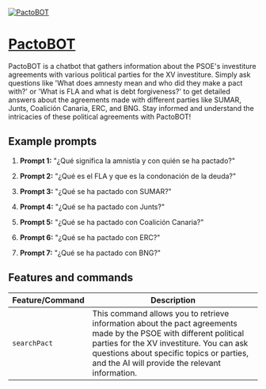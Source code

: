 [![PactoBOT](https://files.oaiusercontent.com/file-qHoYxzuOAaj78gNf1S9Mfg6G?se=2123-10-18T20%3A13%3A24Z&sp=r&sv=2021-08-06&sr=b&rscc=max-age%3D31536000%2C%20immutable&rscd=attachment%3B%20filename%3Dperro%2520sanxe.jpeg&sig=eyXCn%2BYk2CcYbTKVw6kt4L/6fRVzScfhEzgaBawFPiQ%3D)](https://chat.openai.com/g/g-VY5uzFhAk-pactobot)

# [PactoBOT](https://chat.openai.com/g/g-VY5uzFhAk-pactobot)

PactoBOT is a chatbot that gathers information about the PSOE's investiture agreements with various political parties for the XV investiture. Simply ask questions like 'What does amnesty mean and who did they make a pact with?' or 'What is FLA and what is debt forgiveness?' to get detailed answers about the agreements made with different parties like SUMAR, Junts, Coalición Canaria, ERC, and BNG. Stay informed and understand the intricacies of these political agreements with PactoBOT!

## Example prompts

1. **Prompt 1:** "¿Qué significa la amnistía y con quién se ha pactado?"

2. **Prompt 2:** "¿Qué es el FLA y que es la condonación de la deuda?"

3. **Prompt 3:** "¿Qué se ha pactado con SUMAR?"

4. **Prompt 4:** "¿Qué se ha pactado con Junts?"

5. **Prompt 5:** "¿Qué se ha pactado con Coalición Canaria?"

6. **Prompt 6:** "¿Qué se ha pactado con ERC?"

7. **Prompt 7:** "¿Qué se ha pactado con BNG?"


## Features and commands

| Feature/Command | Description |
| --- | --- |
| `searchPact` | This command allows you to retrieve information about the pact agreements made by the PSOE with different political parties for the XV investiture. You can ask questions about specific topics or parties, and the AI will provide the relevant information. |